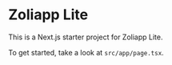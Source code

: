 # Zoliapp Lite

This is a Next.js starter project for Zoliapp Lite.

To get started, take a look at `src/app/page.tsx`.
